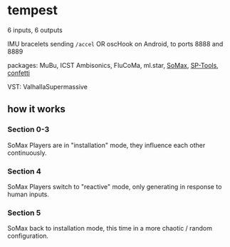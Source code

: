 # tempest

6 inputs, 6 outputs

IMU bracelets sending `/accel` OR oscHook on Android, to ports 8888 and 8889

packages: MuBu, ICST Ambisonics, FluCoMa, ml.star, [SoMax](https://forum.ircam.fr/projects/detail/somax-2/), [SP-Tools](https://github.com/rconstanzo/SP-tools), [confetti](https://github.com/rconstanzo/confetti)

VST: ValhallaSupermassive

## how it works

### Section 0-3

SoMax Players are in "installation" mode, they influence each other continuously.

### Section 4

SoMax Players switch to "reactive" mode, only generating in response to human inputs.

### Section 5

SoMax back to installation mode, this time in a more chaotic / random configuration.